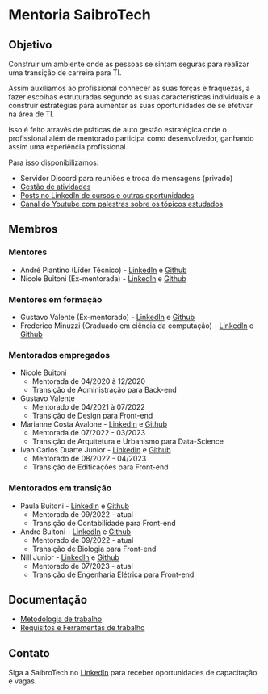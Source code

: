 # Mentoria SaibroTech

## Objetivo

Construir um ambiente onde as pessoas se sintam seguras para realizar uma transição de carreira para TI.

Assim auxiliamos ao profissional conhecer as suas forças e fraquezas, a fazer escolhas estruturadas segundo as suas características individuais e a construir estratégias para aumentar as suas oportunidades de se efetivar na área de TI.

Isso é feito através de práticas de auto gestão estratégica onde o profissional além de mentorado participa como desenvolvedor, ganhando assim uma experiência profissional.

Para isso disponibilizamos:

* Servidor Discord para reuniões e troca de mensagens (privado)
* [Gestão de atividades](https://github.com/orgs/saibrotech/projects/8)
* [Posts no LinkedIn de cursos e outras oportunidades](https://www.linkedin.com/company/saibrotech/posts/)
* [Canal do Youtube com palestras sobre os tópicos estudados](https://www.youtube.com/@saibrotech)

## Membros

### Mentores

* André Piantino (Líder Técnico) - [LinkedIn](https://www.linkedin.com/in/andre-porto-leal-piantino/) e [Github](https://github.com/piantino)
* Nicole Buitoni (Ex-mentorada) - [LinkedIn](https://www.linkedin.com/in/nicole-buitoni/) e [Github](https://github.com/Nibuitoni)

### Mentores em formação

* Gustavo Valente (Ex-mentorado) - [LinkedIn](https://www.linkedin.com/in/gutivalente/) e [Github](https://github.com/gutivalente)
* Frederico Minuzzi (Graduado em ciência da computação) - [LinkedIn](https://www.linkedin.com/in/frederico-minuzzi-20200416a/) e [Github](https://github.com/Freddyminu)

### Mentorados empregados

* Nicole Buitoni
  * Mentorada de 04/2020 à 12/2020
  * Transição de Administração para Back-end
* Gustavo Valente
  * Mentorado de 04/2021 à 07/2022
  * Transição de Design para Front-end
* Marianne Costa Avalone - [LinkedIn](https://www.linkedin.com/in/mariannecosta/) e [Github](https://github.com/nanipumpkin)
  * Mentorada de 07/2022 - 03/2023
  * Transição de Arquitetura e Urbanismo para Data-Science
* Ivan Carlos Duarte Junior - [LinkedIn](https://www.linkedin.com/in/ivan-carlos-duarte-junior/) e [Github](https://github.com/IvanCarlosJr)
  * Mentorado de 08/2022 - 04/2023
  * Transição de Edificações para Front-end 

### Mentorados em transição

* Paula Buitoni - [LinkedIn](https://www.linkedin.com/in/paula-buitoni-4ab4b172/) e [Github](https://github.com/paulabuitoni)
  * Mentorada de 09/2022 - atual
  * Transição de Contabilidade para Front-end
* Andre Buitoni - [LinkedIn](https://www.linkedin.com/in/andre-buitoni) e [Github](https://github.com/andrebuitoni)
  * Mentorado de 09/2022 - atual
  * Transição de Biologia para Front-end
* Nill Junior - [LinkedIn](https://www.linkedin.com/in/nill-junior) e [Github](https://github.com/nilljr)
  * Mentorado de 07/2023 - atual
  * Transição de Engenharia Elétrica para Front-end
## Documentação

* [Metodologia de trabalho](metodologia.md)
* [Requisitos e Ferramentas de trabalho](requisitos-ferramentas.md)

## Contato

Siga a SaibroTech no [LinkedIn](https://www.linkedin.com/company/saibrotech/) para receber oportunidades de capacitação e vagas.
